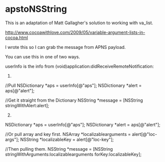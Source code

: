 apstoNSString
=============

This is an adaptation of Matt Gallagher's solution to working with va_list.

http://www.cocoawithlove.com/2009/05/variable-argument-lists-in-cocoa.html


I wrote this so I can grab the message from APNS payload.

You can use this in one of two ways.


userInfo is the info from (void)application:didReceiveRemoteNotification:

1.
//Pull 
NSDictionary *aps = userInfo[@"aps"];
NSDictionary *alert = aps[@"alert"];

//Get it straight from the Dictionary
NSString *message = [NSString stringWithAlert:alert];

2.

NSDictionary *aps = userInfo[@"aps"];
NSDictionary *alert = aps[@"alert"];

//Or pull array and key first.
NSArray *localizablearguments = alert[@"loc-args"];
NSString *localizableKey = alert[@"loc-key"];

//Then pulling them.
NSString *message = [NSString stringWithArguments:localizablearguments forKey:localizableKey];
